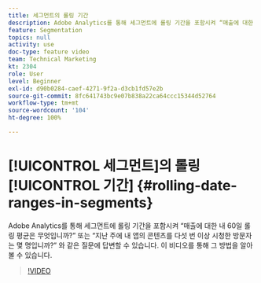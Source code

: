 ```yaml
---
title: 세그먼트의 롤링 기간
description: Adobe Analytics를 통해 세그먼트에 롤링 기간을 포함시켜 “매출에 대한 내 60일 롤링 평균은 무엇입니까?” 또는 “지난 주에 내 앱의 콘텐츠를 다섯 번 이상 시청한 방문자는 몇 명입니까?” 와 같은 질문에 답변할 수 있습니다. 이 비디오를 통해 그 방법을 알아볼 수 있습니다.
feature: Segmentation
topics: null
activity: use
doc-type: feature video
team: Technical Marketing
kt: 2304
role: User
level: Beginner
exl-id: d90b0284-caef-4271-9f2a-d3cb1fd57e2b
source-git-commit: 8fc641743bc9e07b838a22ca64ccc15344d52764
workflow-type: tm+mt
source-wordcount: '104'
ht-degree: 100%

---
```


# [!UICONTROL 세그먼트]의 롤링 [!UICONTROL 기간] {#rolling-date-ranges-in-segments}

Adobe Analytics를 통해 세그먼트에 롤링 기간을 포함시켜 “매출에 대한 내 60일 롤링 평균은 무엇입니까?” 또는 “지난 주에 내 앱의 콘텐츠를 다섯 번 이상 시청한 방문자는 몇 명입니까?” 와 같은 질문에 답변할 수 있습니다. 이 비디오를 통해 그 방법을 알아볼 수 있습니다.

>[!VIDEO](https://video.tv.adobe.com/v/25403/?quality=12&learn=on)

